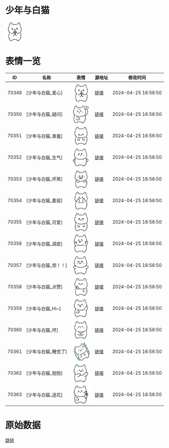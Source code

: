 # 少年与白猫

<img src="./cover.png" height="60" alt="cover" />

# 表情一览

|ID|名称|表情|源地址|修改时间|
|----|----|----|----|----|
|70349|[少年与白猫_爱心]|<img src="./pic/070349_%5B少年与白猫_爱心%5D.png" height="60" alt="爱心"/>|[链接](https://i0.hdslb.com/bfs/garb/869c08f3b85a28c6624decd1ab575e182822ee3c.png)|2024-04-25 16:56:50|
|70350|[少年与白猫_疑问]|<img src="./pic/070350_%5B少年与白猫_疑问%5D.png" height="60" alt="疑问"/>|[链接](https://i0.hdslb.com/bfs/garb/00b850cd27ceea39731c4dfd521ec2bf4795f844.png)|2024-04-25 16:56:50|
|70351|[少年与白猫_害羞]|<img src="./pic/070351_%5B少年与白猫_害羞%5D.png" height="60" alt="害羞"/>|[链接](https://i0.hdslb.com/bfs/garb/7900531a54d447559b711ebbbcca609187f5fa05.png)|2024-04-25 16:56:50|
|70352|[少年与白猫_生气]|<img src="./pic/070352_%5B少年与白猫_生气%5D.png" height="60" alt="生气"/>|[链接](https://i0.hdslb.com/bfs/garb/8595160d0b110552a35f250fb33ddc592ef0a48f.png)|2024-04-25 16:56:50|
|70353|[少年与白猫_坏笑]|<img src="./pic/070353_%5B少年与白猫_坏笑%5D.png" height="60" alt="坏笑"/>|[链接](https://i0.hdslb.com/bfs/garb/48958db2d83559684f614cae89157c6c6a31d302.png)|2024-04-25 16:56:50|
|70354|[少年与白猫_委屈]|<img src="./pic/070354_%5B少年与白猫_委屈%5D.png" height="60" alt="委屈"/>|[链接](https://i0.hdslb.com/bfs/garb/859665df23ac8e16fe95d0f0f677cd76c32df13f.png)|2024-04-25 16:56:50|
|70355|[少年与白猫_可爱]|<img src="./pic/070355_%5B少年与白猫_可爱%5D.png" height="60" alt="可爱"/>|[链接](https://i0.hdslb.com/bfs/garb/92f11428a52352cceec5cb3ff0d2abcea26351ce.png)|2024-04-25 16:56:50|
|70356|[少年与白猫_调皮]|<img src="./pic/070356_%5B少年与白猫_调皮%5D.png" height="60" alt="调皮"/>|[链接](https://i0.hdslb.com/bfs/garb/2afcc876c3a67aefdefe7dffd341fc3fdecdd801.png)|2024-04-25 16:56:50|
|70357|[少年与白猫_惊！！]|<img src="./pic/070357_%5B少年与白猫_惊！！%5D.png" height="60" alt="惊！！"/>|[链接](https://i0.hdslb.com/bfs/garb/2b831bb8169e4600f22b3ec3cb685efd8db22910.png)|2024-04-25 16:56:50|
|70358|[少年与白猫_点赞]|<img src="./pic/070358_%5B少年与白猫_点赞%5D.png" height="60" alt="点赞"/>|[链接](https://i0.hdslb.com/bfs/garb/35b6417e9ec07596653aca99bc0f8da794871671.png)|2024-04-25 16:56:50|
|70359|[少年与白猫_Hi~]|<img src="./pic/070359_%5B少年与白猫_Hi~%5D.png" height="60" alt="Hi~"/>|[链接](https://i0.hdslb.com/bfs/garb/568732c8f8d0fd0d9647f67665fed4f70c78f207.png)|2024-04-25 16:56:50|
|70360|[少年与白猫_哼]|<img src="./pic/070360_%5B少年与白猫_哼%5D.png" height="60" alt="哼"/>|[链接](https://i0.hdslb.com/bfs/garb/8cfc52f0bf4f8e626b15be674277d5c0575d1178.png)|2024-04-25 16:56:50|
|70361|[少年与白猫_睡觉了]|<img src="./pic/070361_%5B少年与白猫_睡觉了%5D.png" height="60" alt="睡觉了"/>|[链接](https://i0.hdslb.com/bfs/garb/8eff591c8cddb6ef7c077250bc0c6c9a55e70e08.png)|2024-04-25 16:56:50|
|70362|[少年与白猫_抱抱]|<img src="./pic/070362_%5B少年与白猫_抱抱%5D.png" height="60" alt="抱抱"/>|[链接](https://i0.hdslb.com/bfs/garb/aee38f0a48201951f5fed40ad82be2c6b1c8a2a9.png)|2024-04-25 16:56:50|
|70363|[少年与白猫_送花]|<img src="./pic/070363_%5B少年与白猫_送花%5D.png" height="60" alt="送花"/>|[链接](https://i0.hdslb.com/bfs/garb/619778abc7df66d58327b0669756c2118fff8657.png)|2024-04-25 16:56:50|

# 原始数据

[跳转](./raw.json)

